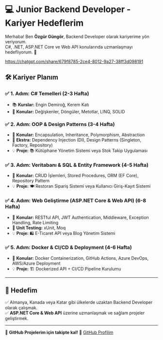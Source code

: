 # 💻 Junior Backend Developer - Kariyer Hedeflerim

Merhaba! Ben **Özgür Güngör**, Backend Developer olarak kariyerime yön veriyorum.  
C#, .NET, ASP.NET Core ve Web API konularında uzmanlaşmayı hedefliyorum. 🚀  



https://chatgpt.com/share/679f8785-2ce4-8012-9a27-38ff3d098191

## 🛠 Kariyer Planım

### ✅ 1. Adım: C# Temelleri (2-3 Hafta)
- 📚 **Kurslar:** Engin Demiroğ, Kerem Katı  
- 🔹 **Konular:** Değişkenler, Döngüler, Metotlar, LINQ, SOLID  

### ✅ 2. Adım: OOP & Design Patterns (3-4 Hafta)
- 🔹 **Konular:** Encapsulation, Inheritance, Polymorphism, Abstraction  
- 🎯 **Ekstra:** Dependency Injection (DI), Design Patterns (Singleton, Factory, Repository)  
- 💡 **Proje:** 📚 Kütüphane Yönetim Sistemi veya Stok Takip Uygulaması  

### ✅ 3. Adım: Veritabanı & SQL & Entity Framework (4-5 Hafta)
- 🔹 **Konular:** CRUD İşlemleri, Stored Procedures, ORM (EF Core), Repository Pattern  
- 💡 **Proje:** 🍽 Restoran Sipariş Sistemi veya Kullanıcı Giriş-Kayıt Sistemi  

### ✅ 4. Adım: Web Geliştirme (ASP.NET Core & Web API) (6-8 Hafta)
- 🔹 **Konular:** RESTful API, JWT Authentication, Middleware, Exception Handling, Rate Limiting  
- 🔹 **Unit Testing:** xUnit, Moq  
- 💡 **Proje:** 🛍 E-Ticaret API veya Blog Yönetim Sistemi  

### ✅ 5. Adım: Docker & CI/CD & Deployment (4-6 Hafta)
- 🔹 **Konular:** Docker Containerization, GitHub Actions, Azure DevOps, AWS/Azure Deployment  
- 💡 **Proje:** 🏗 Dockerized API + CI/CD Pipeline Kurulumu  

---

## 🚀 Hedefim  
✅ Almanya, Kanada veya Katar gibi ülkelerde uzaktan Backend Developer olarak çalışmak.  
✅ **ASP.NET Core & Web API** üzerine uzmanlaşmak ve sağlam projeler geliştirmek.  

---

📌 **GitHub Projelerim için takipte kal!** 🔗 [GitHub Profilim](https://github.com/ozgurgungor1)  
